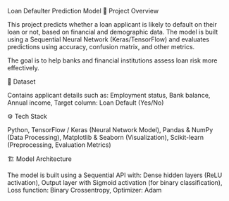 Loan Defaulter Prediction Model
📌 Project Overview

This project predicts whether a loan applicant is likely to default on their loan or not, based on financial and demographic data. The model is built using a Sequential Neural Network (Keras/TensorFlow) and evaluates predictions using accuracy, confusion matrix, and other metrics.

The goal is to help banks and financial institutions assess loan risk more effectively.

📂 Dataset

Contains applicant details such as:
Employment status,
Bank balance,
Annual income,
Target column: Loan Default (Yes/No)

⚙️ Tech Stack

Python,
TensorFlow / Keras (Neural Network Model),
Pandas & NumPy (Data Processing),
Matplotlib & Seaborn (Visualization),
Scikit-learn (Preprocessing, Evaluation Metrics)

🏗️ Model Architecture

The model is built using a Sequential API with:
Dense hidden layers (ReLU activation),
Output layer with Sigmoid activation (for binary classification),
Loss function: Binary Crossentropy,
Optimizer: Adam
